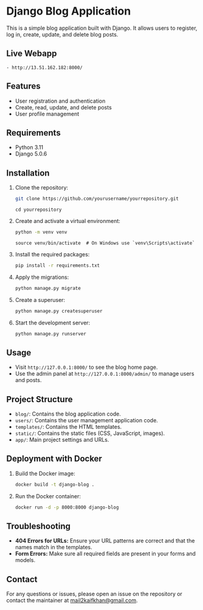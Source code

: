 # Django Blog Application

This is a simple blog application built with Django. It allows users to register, log in, create, update, and delete blog posts. 

## Live Webapp
    - http://13.51.162.182:8000/
## Features

- User registration and authentication
- Create, read, update, and delete posts
- User profile management

## Requirements

- Python 3.11
- Django 5.0.6

## Installation

1. Clone the repository:

    ```sh
    git clone https://github.com/yourusername/yourrepository.git
    ```
    ```
    cd yourrepository
    ```

2. Create and activate a virtual environment:

    ```sh
    python -m venv venv
    ```
    ```
    source venv/bin/activate  # On Windows use `venv\Scripts\activate`
    ```

3. Install the required packages:

    ```sh
    pip install -r requirements.txt
    ```

4. Apply the migrations:

    ```sh
    python manage.py migrate
    ```

5. Create a superuser:

    ```sh
    python manage.py createsuperuser
    ```

6. Start the development server:

    ```sh
    python manage.py runserver
    ```

## Usage

- Visit `http://127.0.0.1:8000/` to see the blog home page.
- Use the admin panel at `http://127.0.0.1:8000/admin/` to manage users and posts.

## Project Structure

- `blog/`: Contains the blog application code.
- `users/`: Contains the user management application code.
- `templates/`: Contains the HTML templates.
- `static/`: Contains the static files (CSS, JavaScript, images).
- `app/`: Main project settings and URLs.

## Deployment with Docker

1. Build the Docker image:

    ```sh
    docker build -t django-blog .
    ```

2. Run the Docker container:

    ```sh
    docker run -d -p 8000:8000 django-blog
    ```

## Troubleshooting

- **404 Errors for URLs:** Ensure your URL patterns are correct and that the names match in the templates.
- **Form Errors:** Make sure all required fields are present in your forms and models.

## Contact

For any questions or issues, please open an issue on the repository or contact the maintainer at [mail2kaifkhan@gmail.com](mailto:mail2kaifkhan@gmail.com).
